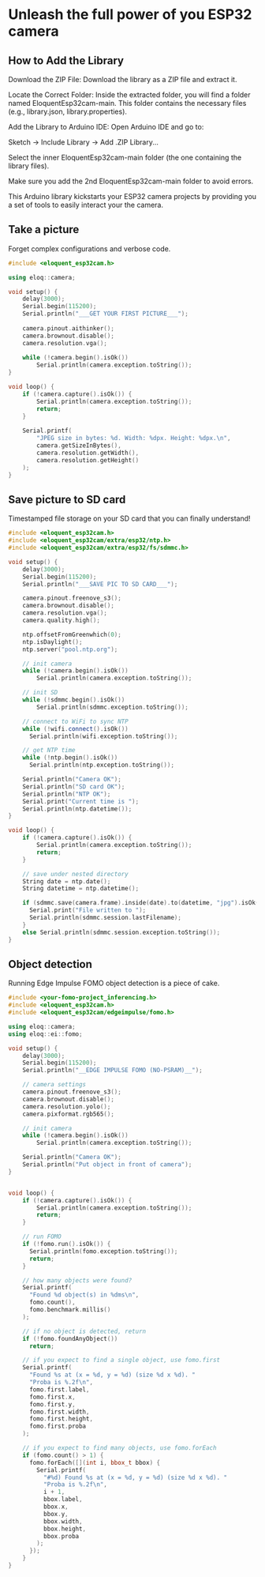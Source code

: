 # Unleash the full power of you ESP32 camera

## How to Add the Library
Download the ZIP File: Download the library as a ZIP file and extract it.

Locate the Correct Folder: Inside the extracted folder, you will find a folder named EloquentEsp32cam-main. This folder contains the necessary files (e.g., library.json, library.properties).

Add the Library to Arduino IDE: Open Arduino IDE and go to:

Sketch -> Include Library -> Add .ZIP Library...

Select the inner EloquentEsp32cam-main folder (the one containing the library files).

Make sure you add the 2nd EloquentEsp32cam-main folder to avoid errors.

This Arduino library kickstarts your ESP32 camera projects
by providing you a set of tools to easily interact your the camera.

## Take a picture

Forget complex configurations and verbose code.

```cpp
#include <eloquent_esp32cam.h>

using eloq::camera;

void setup() {
    delay(3000);
    Serial.begin(115200);
    Serial.println("___GET YOUR FIRST PICTURE___");
    
    camera.pinout.aithinker();
    camera.brownout.disable();
    camera.resolution.vga();
    
    while (!camera.begin().isOk())
        Serial.println(camera.exception.toString());
}

void loop() {
    if (!camera.capture().isOk()) {
        Serial.println(camera.exception.toString());
        return;
    }
    
    Serial.printf(
        "JPEG size in bytes: %d. Width: %dpx. Height: %dpx.\n",
        camera.getSizeInBytes(),
        camera.resolution.getWidth(),
        camera.resolution.getHeight()
    );
}
```

## Save picture to SD card

Timestamped file storage on your SD card that you can finally understand!

```cpp
#include <eloquent_esp32cam.h>
#include <eloquent_esp32cam/extra/esp32/ntp.h>
#include <eloquent_esp32cam/extra/esp32/fs/sdmmc.h>

void setup() {
    delay(3000);
    Serial.begin(115200);
    Serial.println("___SAVE PIC TO SD CARD___");

    camera.pinout.freenove_s3();
    camera.brownout.disable();
    camera.resolution.vga();
    camera.quality.high();

    ntp.offsetFromGreenwhich(0);
    ntp.isDaylight();
    ntp.server("pool.ntp.org");

    // init camera
    while (!camera.begin().isOk())
        Serial.println(camera.exception.toString());

    // init SD
    while (!sdmmc.begin().isOk())
        Serial.println(sdmmc.exception.toString());

    // connect to WiFi to sync NTP
    while (!wifi.connect().isOk())
      Serial.println(wifi.exception.toString());

    // get NTP time
    while (!ntp.begin().isOk())
      Serial.println(ntp.exception.toString());

    Serial.println("Camera OK");
    Serial.println("SD card OK");
    Serial.println("NTP OK");
    Serial.print("Current time is ");
    Serial.println(ntp.datetime());
}

void loop() {
    if (!camera.capture().isOk()) {
        Serial.println(camera.exception.toString());
        return;
    }

    // save under nested directory
    String date = ntp.date();
    String datetime = ntp.datetime();

    if (sdmmc.save(camera.frame).inside(date).to(datetime, "jpg").isOk()) {
      Serial.print("File written to ");
      Serial.println(sdmmc.session.lastFilename);
    }
    else Serial.println(sdmmc.session.exception.toString());
}
```

## Object detection

Running Edge Impulse FOMO object detection is a piece of cake.

```cpp
#include <your-fomo-project_inferencing.h>
#include <eloquent_esp32cam.h>
#include <eloquent_esp32cam/edgeimpulse/fomo.h>

using eloq::camera;
using eloq::ei::fomo;

void setup() {
    delay(3000);
    Serial.begin(115200);
    Serial.println("__EDGE IMPULSE FOMO (NO-PSRAM)__");

    // camera settings
    camera.pinout.freenove_s3();
    camera.brownout.disable();
    camera.resolution.yolo();
    camera.pixformat.rgb565();

    // init camera
    while (!camera.begin().isOk())
        Serial.println(camera.exception.toString());

    Serial.println("Camera OK");
    Serial.println("Put object in front of camera");
}


void loop() {
    if (!camera.capture().isOk()) {
        Serial.println(camera.exception.toString());
        return;
    }

    // run FOMO
    if (!fomo.run().isOk()) {
      Serial.println(fomo.exception.toString());
      return;
    }

    // how many objects were found?
    Serial.printf(
      "Found %d object(s) in %dms\n", 
      fomo.count(),
      fomo.benchmark.millis()
    );

    // if no object is detected, return
    if (!fomo.foundAnyObject())
      return;

    // if you expect to find a single object, use fomo.first
    Serial.printf(
      "Found %s at (x = %d, y = %d) (size %d x %d). "
      "Proba is %.2f\n",
      fomo.first.label,
      fomo.first.x,
      fomo.first.y,
      fomo.first.width,
      fomo.first.height,
      fomo.first.proba
    );

    // if you expect to find many objects, use fomo.forEach
    if (fomo.count() > 1) {
      fomo.forEach([](int i, bbox_t bbox) {
        Serial.printf(
          "#%d) Found %s at (x = %d, y = %d) (size %d x %d). "
          "Proba is %.2f\n",
          i + 1,
          bbox.label,
          bbox.x,
          bbox.y,
          bbox.width,
          bbox.height,
          bbox.proba
        );
      });
    }
}
```
